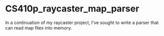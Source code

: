 # CS410p_raycaster_map_parser
In a continuation of my raycaster project, I've sought to write a parser that can read map files into memory.
